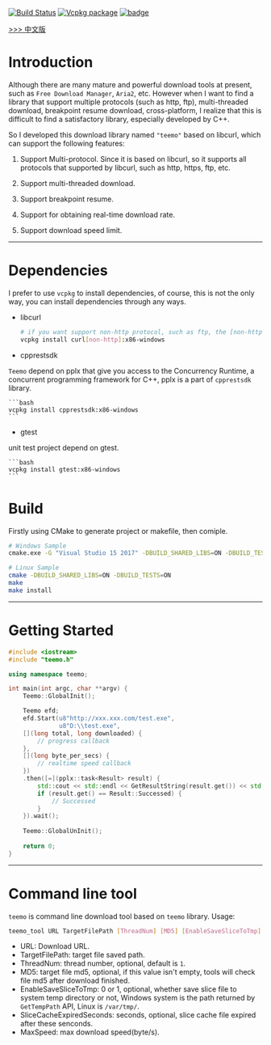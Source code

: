 [![Build Status](https://travis-ci.com/winsoft666/teemo.svg?branch=master)](https://travis-ci.com/winsoft666/teemo) 
[![Vcpkg package](https://img.shields.io/badge/Vcpkg-package-blueviolet)](https://github.com/microsoft/vcpkg/tree/master/ports/teemo)
[![badge](https://img.shields.io/badge/license-GUN-blue)](https://github.com/winsoft666/teemo/blob/master/LICENSE)

[ >>> 中文版](README_ch.md)

# Introduction
Although there are many mature and powerful download tools at present, such as `Free Download Manager`, `Aria2`, etc. However when I want to find a library that support multiple protocols (such as http, ftp), multi-threaded download, breakpoint resume download, cross-platform, I realize that this is difficult to find a satisfactory library, especially developed by C++. 

So I developed this download library named `"teemo"` based on libcurl, which can support the following features:

1. Support Multi-protocol. Since it is based on libcurl, so it supports all protocols that supported by libcurl, such as http, https, ftp, etc.

2. Support multi-threaded download.

3. Support breakpoint resume.

4. Support for obtaining real-time download rate.

5. Support download speed limit.

---

# Dependencies
I prefer to use `vcpkg` to install dependencies, of course, this is not the only way, you can install dependencies through any ways.

- libcurl

    ```bash
    # if you want support non-http protocol, such as ftp, the [non-http] option must be specified.
    vcpkg install curl[non-http]:x86-windows
    ```
- cpprestsdk

`Teemo` depend on pplx that give you access to the Concurrency Runtime, a concurrent programming framework for C++, pplx is a part of `cpprestsdk` library.

    ```bash
    vcpkg install cpprestsdk:x86-windows
    ```

- gtest

unit test project depend on gtest.

    ```bash
    vcpkg install gtest:x86-windows
    ```

# Build
Firstly using CMake to generate project or makefile, then comiple.

```bash
# Windows Sample
cmake.exe -G "Visual Studio 15 2017" -DBUILD_SHARED_LIBS=ON -DBUILD_TESTS=ON -S %~dp0 -B %~dp0build

# Linux Sample
cmake -DBUILD_SHARED_LIBS=ON -DBUILD_TESTS=ON
make
make install
```

---

# Getting Started
```c++
#include <iostream>
#include "teemo.h"

using namespace teemo;

int main(int argc, char **argv) {
    Teemo::GlobalInit();

    Teemo efd;
    efd.Start(u8"http://xxx.xxx.com/test.exe",
              u8"D:\\test.exe",
    [](long total, long downloaded) {
        // progress callback
    }, 
    [](long byte_per_secs) {
        // realtime speed callback
    })
    .then([=](pplx::task<Result> result) {
        std::cout << std::endl << GetResultString(result.get()) << std::endl;
        if (result.get() == Result::Successed) {
			// Successed
        }
    }).wait();
	
    Teemo::GlobalUnInit();
	
	return 0;
}
```

---

# Command line tool
`teemo` is command line download tool based on `teemo` library. Usage:

```bash
teemo_tool URL TargetFilePath [ThreadNum] [MD5] [EnableSaveSliceToTmp] [SliceCacheExpiredSeconds] [MaxSpeed]
```

- URL: Download URL.
- TargetFilePath: target file saved path.
- ThreadNum: thread number, optional, default is `1`.
- MD5: target file md5, optional, if this value isn't empty, tools will check file md5 after download finished.
- EnableSaveSliceToTmp: 0 or 1, optional, whether save slice file to system temp directory or not, Windows system is the path returned by `GetTempPath` API, Linux is `/var/tmp/`.
- SliceCacheExpiredSeconds: seconds, optional, slice cache file expired after these senconds.
- MaxSpeed: max download speed(byte/s).
